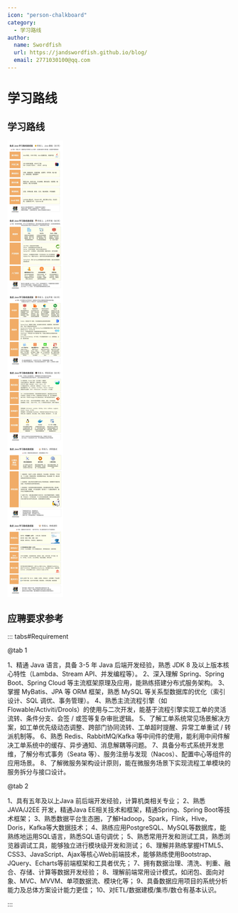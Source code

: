 ```yaml
---
icon: "person-chalkboard"
category:
  - 学习路线
author:
  name: Swordfish
  url: https://jandswordfish.github.io/blog/
  email: 2771030100@qq.com
---
```

# 学习路线

## 学习路线
<img src="/assets/images/learn_path.jpg"/>

## 应聘要求参考

::: tabs#Requirement

@tab 1

1、精通 Java 语言，具备 3-5 年 Java 后端开发经验，熟悉 JDK 8 及以上版本核心特性（Lambda、Stream API、并发编程等）。
2、深入理解 Spring、Spring Boot、Spring Cloud 等主流框架原理及应用，能熟练搭建分布式服务架构。
3、掌握 MyBatis、JPA 等 ORM 框架，熟悉 MySQL 等关系型数据库的优化（索引设计、SQL 调优、事务管理）。
4、熟悉主流流程引擎（如 Flowable/Activiti/Drools）的使用与二次开发，能基于流程引擎实现工单的灵活流转、条件分支、会签 / 或签等复杂审批逻辑。
5、了解工单系统常见场景解决方案，如工单优先级动态调整、跨部门协同流转、工单超时提醒、异常工单重试 / 转派机制等。
6、熟悉 Redis、RabbitMQ/Kafka 等中间件的使用，能利用中间件解决工单系统中的缓存、异步通知、消息解耦等问题。
7、具备分布式系统开发思维，了解分布式事务（Seata 等）、服务注册与发现（Nacos）、配置中心等组件的应用场景。
8、了解微服务架构设计原则，能在微服务场景下实现流程工单模块的服务拆分与接口设计。

@tab 2

1、具有五年及以上Java 前后端开发经验，计算机类相关专业； 
2、熟悉JAVA/J2EE 开发，精通Java EE相关技术和框架，精通Spring、Spring Boot等技术框架； 
3、熟悉数据平台生态圈，了解Hadoop，Spark，Flink，Hive，Doris，Kafka等大数据技术； 
4、熟练应用PostgreSQL、MySQL等数据库，能熟练地运用SQL语言，熟悉SQL语句调优； 
5、熟悉常用开发和测试工具，熟悉浏览器调试工具，能够独立进行模块级开发和测试； 
6、理解并熟练掌握HTML5、CSS3、JavaScript、Ajax等核心Web前端技术，能够熟练使用Bootstrap、JQuery、Echarts等前端框架和工具者优先； 
7、拥有数据治理、清洗、判重、融合、存储、计算等数据开发经验； 
8、理解前端常用设计模式，如闭包、面向对象、MVC、MVVM、单项数据流、模块化等； 
9、具备数据应用项目的系统分析能力及总体方案设计能力更佳； 
10、对ETL/数据建模/集市/数仓有基本认识。

:::